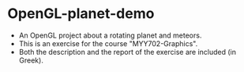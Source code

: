 # OpenGL-planet-demo
- An OpenGL project about a rotating planet and meteors.
- This is an exercise for the course "MYY702-Graphics".
- Both the description and the report of the exercise are included (in Greek).
